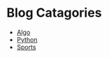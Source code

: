 # Blog Catagories

* [Algo](https://github.com/a69e/Blog/labels/Algo)
* [Python](https://github.com/a69e/Blog/labels/Python)
* [Sports](https://github.com/a69e/Blog/labels/Sports)
